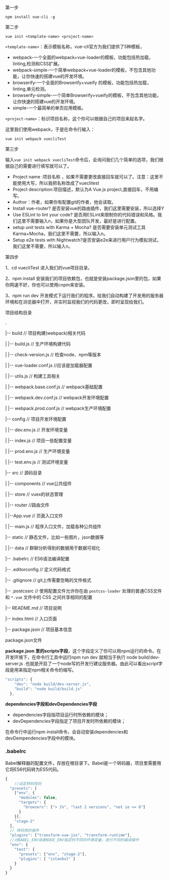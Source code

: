第一步

`npm install vue-cli -g`

第二步

`vue init <template-name> <project-name>`

`<template-name>`：表示模板名称，vue-cli官方为我们提供了5种模板，

- webpack-一个全面的webpack+vue-loader的模板，功能包括热加载，linting,检测和CSS扩展。
- webpack-simple-一个简单webpack+vue-loader的模板，不包含其他功能，让你快速的搭建vue的开发环境。
- browserify-一个全面的Browserify+vueify 的模板，功能包括热加载，linting,单元检测。
- browserify-simple-一个简单Browserify+vueify的模板，不包含其他功能，让你快速的搭建vue的开发环境。
- simple-一个最简单的单页应用模板。

`<project-name>`：标识项目名称，这个你可以根据自己的项目来起名字。



这里我们使用webpack，于是在命令行输入：

`vue init webpack vuecliTest`

第三步

输入`vue init webpack vuecliTest`命令后，会询问我们几个简单的选项，我们根据自己的需要进行填写就可以了。

- Project name :项目名称 ，如果不需要更改直接回车就可以了。注意：这里不能使用大写，所以我把名称改成了vueclitest
- Project description:项目描述，默认为A Vue.js project,直接回车，不用编写。
- Author：作者，如果你有配置git的作者，他会读取。
- Install  vue-router? 是否安装vue的路由插件，我们这里需要安装，所以选择Y
- Use ESLint to lint your code? 是否用ESLint来限制你的代码错误和风格。我们这里不需要输入n，如果你是大型团队开发，最好是进行配置。
- setup unit tests with  Karma + Mocha? 是否需要安装单元测试工具Karma+Mocha，我们这里不需要，所以输入n。
- Setup e2e tests with Nightwatch?是否安装e2e来进行用户行为模拟测试，我们这里不需要，所以输入n。

第四步

1、cd vuecliTest  进入我们的vue项目目录。

2、npm install  安装我们的项目依赖包，也就是安装package.json里的包，如果你网速不好，你也可以使用cnpm来安装。

3、npm run dev 开发模式下运行我们的程序。给我们自动构建了开发用的服务器环境和在浏览器中打开，并实时监视我们的代码更改，即时呈现给我们。





项目结构目录

.

|-- build                            // 项目构建(webpack)相关代码

|   |-- build.js                     // 生产环境构建代码

|   |-- check-version.js             // 检查node、npm等版本

|   |-- vue-loader.conf.js		//应该是加载器配置

|   |-- utils.js                     // 构建工具相关

|   |-- webpack.base.conf.js         // webpack基础配置

|   |-- webpack.dev.conf.js          // webpack开发环境配置

|   |-- webpack.prod.conf.js         // webpack生产环境配置

|-- config                           // 项目开发环境配置

|   |-- dev.env.js                   // 开发环境变量

|   |-- index.js                     // 项目一些配置变量

|   |-- prod.env.js                  // 生产环境变量

|   |-- test.env.js                  // 测试环境变量

|-- src                              // 源码目录

|   |-- components                     // vue公共组件

|   |-- store                          // vuex的状态管理

|   |-- router				//路由文件

|   |--App.vue                        // 页面入口文件

|   |-- main.js                        // 程序入口文件，加载各种公共组件

|-- static                           // 静态文件，比如一些图片，json数据等

|   |-- data                           // 群聊分析得到的数据用于数据可视化

|-- .babelrc                         // ES6语法编译配置

|-- .editorconfig                    // 定义代码格式

|-- .gitignore                       // git上传需要忽略的文件格式

|-- .postcssrc	                   // 使用配置文件允许你在由 `postcss-loader` 处理的普通CSS文件和 `*.vue` 文件中的 CSS 之间共享相同的配置

|-- README.md                        // 项目说明

|-- index.html                       // 入口页面

|-- package.json                     // 项目基本信息





package.json文件

**package.json 里的scripts字段**，这个字段定义了你可以用npm运行的命令。在开发环境下，在命令行工具中运行npm run dev 就相当于执行 node build/dev-server.js  .也就是开启了一个node写的开发行建议服务器。由此可以看出script字段是用来指定npm相关命令的缩写。

```JavaScript
"scripts": {
    "dev": "node build/dev-server.js",
    "build": "node build/build.js"
  },
```

**dependencies字段和devDependencies字段**

- dependencies字段指项目运行时所依赖的模块；
- devDependencies字段指定了项目开发时所依赖的模块；

在命令行中运行npm install命令，会自动安装dependencies和devDempendencies字段中的模块。

### .babelrc

Babel解释器的配置文件，存放在根目录下。Babel是一个转码器，项目里需要用它将ES6代码转为ES5代码。

```JavaScript
{
	//设定转码规则
  "presets": [
    ["env", {
      "modules": false,
      "targets": {
        "browsers": ["> 1%", "last 2 versions", "not ie <= 8"]
      }
    }],
    "stage-2"
  ],
  // 转码用的插件
  "plugins": ["transform-vue-jsx", "transform-runtime"],
  //对BABEL_ENV或者NODE_ENV指定的不同的环境变量，进行不同的编译操作
  "env": {
    "test": {
      "presets": ["env", "stage-2"],
      "plugins": [ "istanbul" ]
    }
  }
}
```







































































